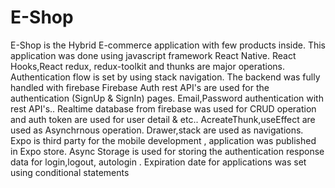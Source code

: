 # E-Shop
E-Shop is the Hybrid E-commerce application with few products inside.
This application was done using javascript framework React Native.
React Hooks,React redux, redux-toolkit and thunks are major operations.
Authentication flow is set by using stack navigation.
The backend was fully handled with firebase 
Firebase Auth rest API's are used for the authentication (SignUp & SignIn) pages.
Email,Password authentication with rest API's..
Realtime database from firebase was used for CRUD operation and auth token are used for user detail & etc..
AcreateThunk,useEffect are used as Asynchrnous operation.
Drawer,stack are used as navigations.
Expo is third party for the mobile development , application was published in Expo store.
Async Storage is used for storing the authentication response data for login,logout, autologin .
Expiration date for applications was set using conditional statements



